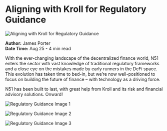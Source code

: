 # Aligning with Kroll for Regulatory Guidance

![Aligning with Kroll for Regulatory Guidance](https://uploads-ssl.webflow.com/665f9886cd4e586a9a14dc8c/667b03d05aecc00aeb355905_image%2057.svg)

**Author:** James Porter  
**Date Time:** Aug 25 - 4 min read

With the ever-changing landscape of the decentralized finance world, N51 enters the sector with vast knowledge of traditional regulatory frameworks and a close eye on the mistakes made by early runners in the DeFi space. This evolution has taken time to bed-in, but we’re now well-positioned to focus on building the future of finance – with technology as a driving force.

N51 has been built to last, with great help from Kroll and its risk and financial advisory solutions. Onward!

![Regulatory Guidance Image 1](https://uploads-ssl.webflow.com/665f9886cd4e586a9a14dc8c/667b0485effa5e91a4a8b9b1_Frame%2048096915.svg)

![Regulatory Guidance Image 2](https://uploads-ssl.webflow.com/665f9886cd4e586a9a14dc8c/667b04a482afc1f3aa1d514b_Frame%206.svg)

![Regulatory Guidance Image 3](https://uploads-ssl.webflow.com/665f9886cd4e586a9a14dc8c/667b04d76c468169b323950c_Frame%202.svg)